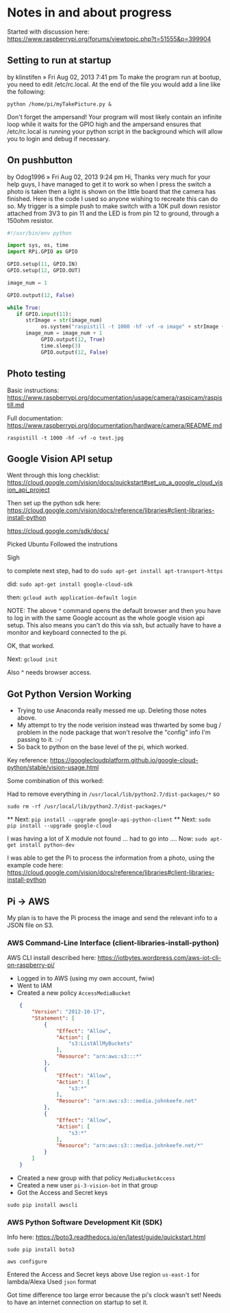 # Notes in and about progress

Started with discussion here: https://www.raspberrypi.org/forums/viewtopic.php?t=51555&p=399904

## Setting to run at startup

by klinstifen » Fri Aug 02, 2013 7:41 pm
To make the program run at bootup, you need to edit /etc/rc.local. At the end of the file you would add a line like the following:

`python /home/pi/myTakePicture.py &`

Don't forget the ampersand! Your program will most likely contain an infinite loop while it waits for the GPIO high and the ampersand ensures that /etc/rc.local is running your python script in the background which will allow you to login and debug if necessary.

## On pushbutton

by Odog1996 » Fri Aug 02, 2013 9:24 pm
Hi,
Thanks very much for your help guys, I have managed to get it to work so when I press the switch a photo is taken then a light is shown on the little board that the camera has finished. Here is the code I used so anyone wishing to recreate this can do so. My trigger is a simple push to make switch with a 10K pull down resistor attached from 3V3 to pin 11 and the LED is from pin 12 to ground, through a 150ohm resistor.

```python
#!/usr/bin/env python

import sys, os, time
import RPi.GPIO as GPIO

GPIO.setup(11, GPIO.IN)
GPIO.setup(12, GPIO.OUT)

image_num = 1

GPIO.output(12, False)

while True:
   if GPIO.input(11):
      strImage = str(image_num)
           os.system("raspistill -t 1000 -hf -vf -o image" + strImage + ".jpg")
      image_num = image_num + 1
           GPIO.output(12, True)
           time.sleep(3)
           GPIO.output(12, False)
```

## Photo testing

Basic instructions:
https://www.raspberrypi.org/documentation/usage/camera/raspicam/raspistill.md

Full documentation:
https://www.raspberrypi.org/documentation/hardware/camera/README.md

`raspistill -t 1000 -hf -vf -o test.jpg`

## Google Vision API setup

Went through this long checklist:
https://cloud.google.com/vision/docs/quickstart#set_up_a_google_cloud_vision_api_project

Then set up the python sdk here:
https://cloud.google.com/vision/docs/reference/libraries#client-libraries-install-python

https://cloud.google.com/sdk/docs/

Picked Ubuntu
Followed the instrutions

Sigh

to complete next step, had to do `sudo apt-get install apt-transport-https`

did: `sudo apt-get install google-cloud-sdk`

then: `gcloud auth application-default login`

NOTE: The above ^ command opens the default browser and then you have to log in with the same Google account as the whole google vision api setup. This also means you can't do this via ssh, but actually have to have a monitor and keyboard connected to the pi.

OK, that worked.

Next: `gcloud init`

Also ^ needs browser access.

## Got Python Version Working

- Trying to use Anaconda really messed me up. Deleting those notes above.
- My attempt to try the node verision instead was thwarted by some bug / problem in the node package that won't resolve the "config" info I'm passing to it. :-/
- So back to python on the base level of the pi, which worked.

Key reference:
https://googlecloudplatform.github.io/google-cloud-python/stable/vision-usage.html

Some combination of this worked:

Had to remove everything in `/usr/local/lib/python2.7/dist-packages/*` so

`sudo rm -rf /usr/local/lib/python2.7/dist-packages/*`

** Next: `pip install --upgrade google-api-python-client`
** Next: `sudo pip install --upgrade google-cloud`

I was having a lot of X module not found ... had to go into ....
Now: `sudo apt-get install python-dev`

I was able to get the Pi to process the information from a photo, using the example code here:
https://cloud.google.com/vision/docs/reference/libraries#client-libraries-install-python

## Pi -> AWS

My plan is to have the Pi process the image and send the relevant info to a JSON file on S3.

### AWS Command-Line Interface (client-libraries-install-python)

AWS CLI install described here: https://iotbytes.wordpress.com/aws-iot-cli-on-raspberry-pi/

- Logged in to AWS (using my own account, fwiw)
- Went to IAM
- Created a new policy `AccessMediaBucket`
```json
    {
        "Version": "2012-10-17",
        "Statement": [
            {
                "Effect": "Allow",
                "Action": [
                    "s3:ListAllMyBuckets"
                ],
                "Resource": "arn:aws:s3:::*"
            },
            {
                "Effect": "Allow",
                "Action": [
                    "s3:*"
                ],
                "Resource": "arn:aws:s3:::media.johnkeefe.net"
            },
            {
                "Effect": "Allow",
                "Action": [
                    "s3:*"
                ],
                "Resource": "arn:aws:s3:::media.johnkeefe.net/*"
            }
        ]
    }
```
- Created a new group with that policy `MediaBucketAccess`
- Created a new user `pi-3-vision-bot` in that group
- Got the Access and Secret keys

`sudo pip install awscli`

### AWS Python Software Development Kit (SDK)

Info here: https://boto3.readthedocs.io/en/latest/guide/quickstart.html

`sudo pip install boto3`

`aws configure`

Entered the Access and Secret keys above
Use region `us-east-1` for lambda/Alexa
Used `json` format

Got time difference too large error because the pi's clock wasn't set! 
Needs to have an internet connection on startup to set it.







